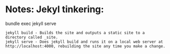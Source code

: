 # Notes:  Jekyl tinkering:

bundle exec jekyll serve


```
jekyll build - Builds the site and outputs a static site to a directory called _site.
jekyll serve - Does jekyll build and runs it on a local web server at http://localhost:4000, rebuilding the site any time you make a change. 
```
